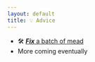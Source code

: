 ```yaml
---
layout: default
title: 💡 Advice
---
```


- 🛠️ [**_Fix_** a batch of mead](fix)
- More coming eventually
